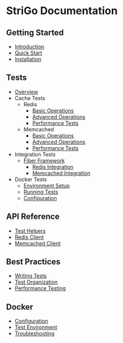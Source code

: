 # StriGo Documentation

## Getting Started
* [Introduction](README.md)
* [Quick Start](getting-started/quick-start.md)
* [Installation](getting-started/installation.md)

## Tests
* [Overview](tests/README.md)
* Cache Tests
  * Redis
    * [Basic Operations](tests/redis/basic.md)
    * [Advanced Operations](tests/redis/advanced.md)
    * [Performance Tests](tests/redis/performance.md)
  * Memcached
    * [Basic Operations](tests/memcached/basic.md)
    * [Advanced Operations](tests/memcached/advanced.md)
    * [Performance Tests](tests/memcached/performance.md)
* Integration Tests
  * [Fiber Framework](tests/integration/fiber/README.md)
    * [Redis Integration](tests/integration/fiber/redis.md)
    * [Memcached Integration](tests/integration/fiber/memcached.md)
* Docker Tests
  * [Environment Setup](tests/docker/setup.md)
  * [Running Tests](tests/docker/running-tests.md)
  * [Configuration](tests/docker/configuration.md)

## API Reference
* [Test Helpers](api/helpers.md)
* [Redis Client](api/redis-client.md)
* [Memcached Client](api/memcached-client.md)

## Best Practices
* [Writing Tests](best-practices/writing-tests.md)
* [Test Organization](best-practices/organization.md)
* [Performance Testing](best-practices/performance.md)

## Docker
* [Configuration](docker/configuration.md)
* [Test Environment](docker/test-environment.md)
* [Troubleshooting](docker/troubleshooting.md) 